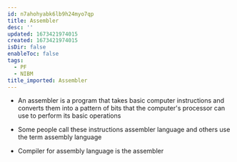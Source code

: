 ```yaml
---
id: n7ahohyabk6lb9h24myo7qp
title: Assembler
desc: ''
updated: 1673421974015
created: 1673421974015
isDir: false
enableToc: false
tags:
  - PF
  - NIBM
title_imported: Assembler
---
```


- An assembler is a program that takes basic computer instructions and converts them into a pattern of bits that the computer's processor can use to perform its basic operations

- Some people call these instructions assembler language and others use the term assembly language

- Compiler for assembly language is the assembler